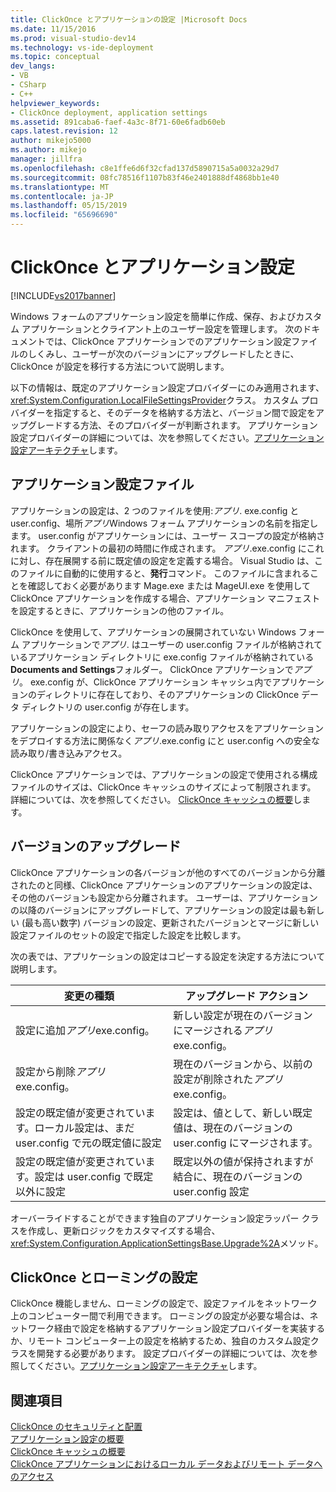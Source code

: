 ```yaml
---
title: ClickOnce とアプリケーションの設定 |Microsoft Docs
ms.date: 11/15/2016
ms.prod: visual-studio-dev14
ms.technology: vs-ide-deployment
ms.topic: conceptual
dev_langs:
- VB
- CSharp
- C++
helpviewer_keywords:
- ClickOnce deployment, application settings
ms.assetid: 891caba6-faef-4a3c-8f71-60e6fadb60eb
caps.latest.revision: 12
author: mikejo5000
ms.author: mikejo
manager: jillfra
ms.openlocfilehash: c8e1ffe6d6f32cfad137d5890715a5a0032a29d7
ms.sourcegitcommit: 08fc78516f1107b83f46e2401888df4868bb1e40
ms.translationtype: MT
ms.contentlocale: ja-JP
ms.lasthandoff: 05/15/2019
ms.locfileid: "65696690"
---
```

# <a name="clickonce-and-application-settings"></a>ClickOnce とアプリケーション設定
[!INCLUDE[vs2017banner](../includes/vs2017banner.md)]

Windows フォームのアプリケーション設定を簡単に作成、保存、およびカスタム アプリケーションとクライアント上のユーザー設定を管理します。 次のドキュメントでは、ClickOnce アプリケーションでのアプリケーション設定ファイルのしくみし、ユーザーが次のバージョンにアップグレードしたときに、ClickOnce が設定を移行する方法について説明します。  
  
 以下の情報は、既定のアプリケーション設定プロバイダーにのみ適用されます、<xref:System.Configuration.LocalFileSettingsProvider>クラス。 カスタム プロバイダーを指定すると、そのデータを格納する方法と、バージョン間で設定をアップグレードする方法、そのプロバイダーが判断されます。 アプリケーション設定プロバイダーの詳細については、次を参照してください。[アプリケーション設定アーキテクチャ](https://msdn.microsoft.com/library/c8eb2ad0-fac6-4ea2-9140-675a4a44d562)します。  
  
## <a name="application-settings-files"></a>アプリケーション設定ファイル  
 アプリケーションの設定は、2 つのファイルを使用:*アプリ*. exe.config と user.config、場所*アプリ*Windows フォーム アプリケーションの名前を指定します。 user.config がアプリケーションには、ユーザー スコープの設定が格納されます。 クライアントの最初の時間に作成されます。 *アプリ*.exe.config にこれに対し、存在展開する前に既定値の設定を定義する場合。 Visual Studio は、このファイルに自動的に使用すると、**発行**コマンド。 このファイルに含まれることを確認しておく必要があります Mage.exe または MageUI.exe を使用して ClickOnce アプリケーションを作成する場合、アプリケーション マニフェストを設定するときに、アプリケーションの他のファイル。  
  
 ClickOnce を使用して、アプリケーションの展開されていない Windows フォーム アプリケーションで*アプリ*. はユーザーの user.config ファイルが格納されているアプリケーション ディレクトリに exe.config ファイルが格納されている**Documents and Settings**フォルダー。 ClickOnce アプリケーションで*アプリ*。 exe.config が、ClickOnce アプリケーション キャッシュ内でアプリケーションのディレクトリに存在しており、そのアプリケーションの ClickOnce データ ディレクトリの user.config が存在します。  
  
 アプリケーションの設定により、セーフの読み取りアクセスをアプリケーションをデプロイする方法に関係なく*アプリ*.exe.config にと user.config への安全な読み取り/書き込みアクセス。  
  
 ClickOnce アプリケーションでは、アプリケーションの設定で使用される構成ファイルのサイズは、ClickOnce キャッシュのサイズによって制限されます。 詳細については、次を参照してください。 [ClickOnce キャッシュの概要](../deployment/clickonce-cache-overview.md)します。  
  
## <a name="version-upgrades"></a>バージョンのアップグレード  
 ClickOnce アプリケーションの各バージョンが他のすべてのバージョンから分離されたのと同様、ClickOnce アプリケーションのアプリケーションの設定は、その他のバージョンも設定から分離されます。 ユーザーは、アプリケーションの以降のバージョンにアップグレードして、アプリケーションの設定は最も新しい (最も高い数字) バージョンの設定、更新されたバージョンとマージに新しい設定ファイルのセットの設定で指定した設定を比較します。  
  
 次の表では、アプリケーションの設定はコピーする設定を決定する方法について説明します。  
  
|変更の種類|アップグレード アクション|  
|--------------------|--------------------|  
|設定に追加*アプリ*exe.config。|新しい設定が現在のバージョンにマージされる*アプリ*exe.config。|  
|設定から削除*アプリ*exe.config。|現在のバージョンから、以前の設定が削除された*アプリ*exe.config。|  
|設定の既定値が変更されています。ローカル設定は、まだ user.config で元の既定値に設定|設定は、値として、新しい既定値は、現在のバージョンの user.config にマージされます。|  
|設定の既定値が変更されています。設定は user.config で既定以外に設定|既定以外の値が保持されますが結合に、現在のバージョンの user.config 設定|  
  
 オーバーライドすることができます独自のアプリケーション設定ラッパー クラスを作成し、更新ロジックをカスタマイズする場合、<xref:System.Configuration.ApplicationSettingsBase.Upgrade%2A>メソッド。  
  
## <a name="clickonce-and-roaming-settings"></a>ClickOnce とローミングの設定  
 ClickOnce 機能しません、ローミングの設定で、設定ファイルをネットワーク上のコンピューター間で利用できます。 ローミングの設定が必要な場合は、ネットワーク経由で設定を格納するアプリケーション設定プロバイダーを実装するか、リモート コンピューター上の設定を格納するため、独自のカスタム設定クラスを開発する必要があります。 設定プロバイダーの詳細については、次を参照してください。[アプリケーション設定アーキテクチャ](https://msdn.microsoft.com/library/c8eb2ad0-fac6-4ea2-9140-675a4a44d562)します。  
  
## <a name="see-also"></a>関連項目  
 [ClickOnce のセキュリティと配置](../deployment/clickonce-security-and-deployment.md)   
 [アプリケーション設定の概要](https://msdn.microsoft.com/library/0dd8bca5-a6bf-4ac4-8eec-5725d08b38dc)   
 [ClickOnce キャッシュの概要](../deployment/clickonce-cache-overview.md)   
 [ClickOnce アプリケーションにおけるローカル データおよびリモート データへのアクセス](../deployment/accessing-local-and-remote-data-in-clickonce-applications.md)
